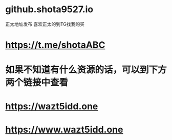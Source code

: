 # github.shota9527.io
正太地址发布
喜欢正太的到TG找我购买
# https://t.me/shotaABC
# 如果不知道有什么资源的话，可以到下方两个链接中查看
# https://wazt5idd.one
# https://www.wazt5idd.one

